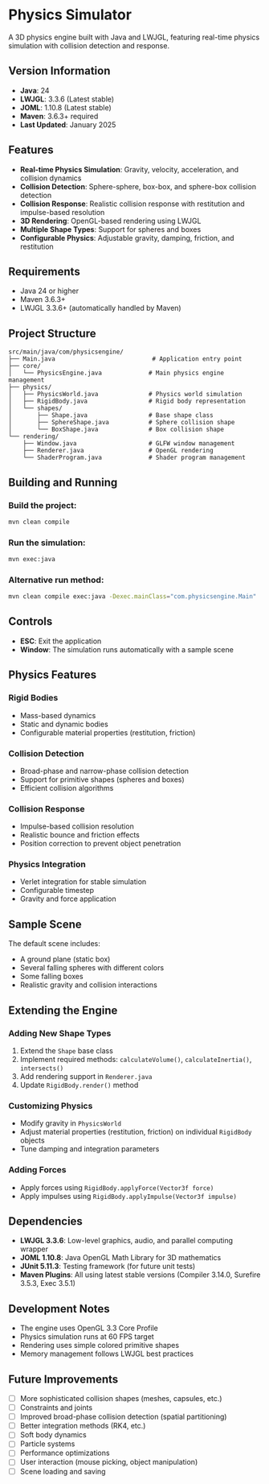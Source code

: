 # Physics Simulator

A 3D physics engine built with Java and LWJGL, featuring real-time physics simulation with collision detection and response.

## Version Information

- **Java**: 24
- **LWJGL**: 3.3.6 (Latest stable)
- **JOML**: 1.10.8 (Latest stable)
- **Maven**: 3.6.3+ required
- **Last Updated**: January 2025

## Features

- **Real-time Physics Simulation**: Gravity, velocity, acceleration, and collision dynamics
- **Collision Detection**: Sphere-sphere, box-box, and sphere-box collision detection
- **Collision Response**: Realistic collision response with restitution and impulse-based resolution
- **3D Rendering**: OpenGL-based rendering using LWJGL
- **Multiple Shape Types**: Support for spheres and boxes
- **Configurable Physics**: Adjustable gravity, damping, friction, and restitution

## Requirements

- Java 24 or higher
- Maven 3.6.3+
- LWJGL 3.3.6+ (automatically handled by Maven)

## Project Structure

```
src/main/java/com/physicsengine/
├── Main.java                           # Application entry point
├── core/
│   └── PhysicsEngine.java             # Main physics engine management
├── physics/
│   ├── PhysicsWorld.java              # Physics world simulation
│   ├── RigidBody.java                 # Rigid body representation
│   └── shapes/
│       ├── Shape.java                 # Base shape class
│       ├── SphereShape.java           # Sphere collision shape
│       └── BoxShape.java              # Box collision shape
└── rendering/
    ├── Window.java                    # GLFW window management
    ├── Renderer.java                  # OpenGL rendering
    └── ShaderProgram.java             # Shader program management
```

## Building and Running

### Build the project:

```bash
mvn clean compile
```

### Run the simulation:

```bash
mvn exec:java
```

### Alternative run method:

```bash
mvn clean compile exec:java -Dexec.mainClass="com.physicsengine.Main"
```

## Controls

- **ESC**: Exit the application
- **Window**: The simulation runs automatically with a sample scene

## Physics Features

### Rigid Bodies

- Mass-based dynamics
- Static and dynamic bodies
- Configurable material properties (restitution, friction)

### Collision Detection

- Broad-phase and narrow-phase collision detection
- Support for primitive shapes (spheres and boxes)
- Efficient collision algorithms

### Collision Response

- Impulse-based collision resolution
- Realistic bounce and friction effects
- Position correction to prevent object penetration

### Physics Integration

- Verlet integration for stable simulation
- Configurable timestep
- Gravity and force application

## Sample Scene

The default scene includes:

- A ground plane (static box)
- Several falling spheres with different colors
- Some falling boxes
- Realistic gravity and collision interactions

## Extending the Engine

### Adding New Shape Types

1. Extend the `Shape` base class
2. Implement required methods: `calculateVolume()`, `calculateInertia()`, `intersects()`
3. Add rendering support in `Renderer.java`
4. Update `RigidBody.render()` method

### Customizing Physics

- Modify gravity in `PhysicsWorld`
- Adjust material properties (restitution, friction) on individual `RigidBody` objects
- Tune damping and integration parameters

### Adding Forces

- Apply forces using `RigidBody.applyForce(Vector3f force)`
- Apply impulses using `RigidBody.applyImpulse(Vector3f impulse)`

## Dependencies

- **LWJGL 3.3.6**: Low-level graphics, audio, and parallel computing wrapper
- **JOML 1.10.8**: Java OpenGL Math Library for 3D mathematics
- **JUnit 5.11.3**: Testing framework (for future unit tests)
- **Maven Plugins**: All using latest stable versions (Compiler 3.14.0, Surefire 3.5.3, Exec 3.5.1)

## Development Notes

- The engine uses OpenGL 3.3 Core Profile
- Physics simulation runs at 60 FPS target
- Rendering uses simple colored primitive shapes
- Memory management follows LWJGL best practices

## Future Improvements

- [ ] More sophisticated collision shapes (meshes, capsules, etc.)
- [ ] Constraints and joints
- [ ] Improved broad-phase collision detection (spatial partitioning)
- [ ] Better integration methods (RK4, etc.)
- [ ] Soft body dynamics
- [ ] Particle systems
- [ ] Performance optimizations
- [ ] User interaction (mouse picking, object manipulation)
- [ ] Scene loading and saving
